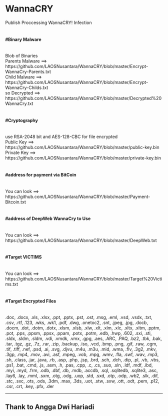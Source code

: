 # WannaCRY
Publish Proccessing WannaCRY! Infection
<br><br>
<h4>#Binary Malware</h4>
<br>Blob of Binaries <br>
Parents Malware ==> https://github.com/LAOSNusantara/WannaCRY/blob/master/Encrypt-WannaCry-Parents.txt
<br> Child Malware ==> https://github.com/LAOSNusantara/WannaCRY/blob/master/Encrypt-WannaCry-Childs.txt
<br> so Decrypted ==> https://github.com/LAOSNusantara/WannaCRY/blob/master/Decrypted%20WannaCry.txt
<br><br>
<h4>#Cryptography</h4>
<br>use RSA-2048 bit and AES-128-CBC for file encrypted
<br>Public Key ==> https://github.com/LAOSNusantara/WannaCRY/blob/master/public-key.bin
<br>Private Key ==> https://github.com/LAOSNusantara/WannaCRY/blob/master/private-key.bin
<br><br>
<h4>#address for payment via BitCoin</h4>
<br>You can look ==> https://github.com/LAOSNusantara/WannaCRY/blob/master/Payment-Bitcoin.txt
<br><br>
<h4>#address of DeepWeb WannaCry to Use</h4>
<br>You can look ==> https://github.com/LAOSNusantara/WannaCRY/blob/master/DeepWeb.txt
<br><br>
<h4>#Target VICTIMS</h4>
<br>You can look ==> https://github.com/LAOSNusantara/WannaCRY/blob/master/Target%20Victims.txt
<br><br>
<h4>#Target Encrypted Files</h4>
<br>
.doc, .docx, .xls, .xlsx, .ppt, .pptx, .pst, .ost, .msg, .eml, .vsd, .vsdx, .txt, .csv, .rtf, .123, .wks, .wk1, .pdf, .dwg, .onetoc2, .snt, .jpeg, .jpg, .docb, .docm, .dot, .dotm, .dotx, .xlsm, .xlsb, .xlw, .xlt, .xlm, .xlc, .xltx, .xltm, .pptm, .pot, .pps, .ppsm, .ppsx, .ppam, .potx, .potm, .edb, .hwp, .602, .sxi, .sti, .sldx, .sldm, .sldm, .vdi, .vmdk, .vmx, .gpg, .aes, .ARC, .PAQ, .bz2, .tbk, .bak, .tar, .tgz, .gz, .7z, .rar, .zip, .backup, .iso, .vcd, .bmp, .png, .gif, .raw, .cgm, .tif, .tiff, .nef, .psd, .ai, .svg, .djvu, .m4u, .m3u, .mid, .wma, .flv, .3g2, .mkv, .3gp, .mp4, .mov, .avi, .asf, .mpeg, .vob, .mpg, .wmv, .fla, .swf, .wav, .mp3, .sh, .class, .jar, .java, .rb, .asp, .php, .jsp, .brd, .sch, .dch, .dip, .pl, .vb, .vbs, .ps1, .bat, .cmd, .js, .asm, .h, .pas, .cpp, .c, .cs, .suo, .sln, .ldf, .mdf, .ibd, .myi, .myd, .frm, .odb, .dbf, .db, .mdb, .accdb, .sql, .sqlitedb, .sqlite3, .asc, .lay6, .lay, .mml, .sxm, .otg, .odg, .uop, .std, .sxd, .otp, .odp, .wb2, .slk, .dif, .stc, .sxc, .ots, .ods, .3dm, .max, .3ds, .uot, .stw, .sxw, .ott, .odt, .pem, .p12, .csr, .crt, .key, .pfx, .der
<br><hr>
<h2> Thank to Angga Dwi Hariadi </h2>
